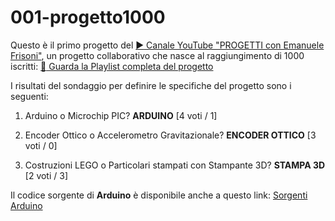 # 001-progetto1000
Questo è il primo progetto del [:arrow_forward: Canale YouTube "PROGETTI con Emanuele Frisoni"](https://youtube.com/c/fremsoft), un progetto collaborativo che nasce al raggiungimento di 1000 iscritti: [:movie_camera: Guarda la Playlist completa del progetto](https://www.youtube.com/watch?v=VcB0eAnL97o&list=PLxAafib4pWc7LSfuXC9RSEif6I1dyx5FP)

I risultati del sondaggio per definire le specifiche del progetto sono i seguenti:

1. Arduino o Microchip PIC? **ARDUINO** [4 voti / 1]

2. Encoder Ottico o Accelerometro Gravitazionale? **ENCODER OTTICO** [3 voti / 0]

3. Costruzioni LEGO o Particolari stampati con Stampante 3D? **STAMPA 3D** [2 voti / 3]

Il codice sorgente di **Arduino** è disponibile anche a questo link: [Sorgenti Arduino](https://create.arduino.cc/editor/fremsoft/6501effc-6729-46f5-a2f1-0bfa0e9eb691/preview)
